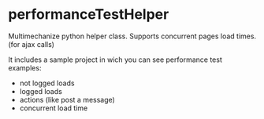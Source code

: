 performanceTestHelper
=====================

Multimechanize python helper class. Supports concurrent pages load times. (for ajax calls)

It includes a sample project in wich you can see performance test examples:
 - not logged loads
 - logged loads
 - actions (like post a message)
 - concurrent load time

